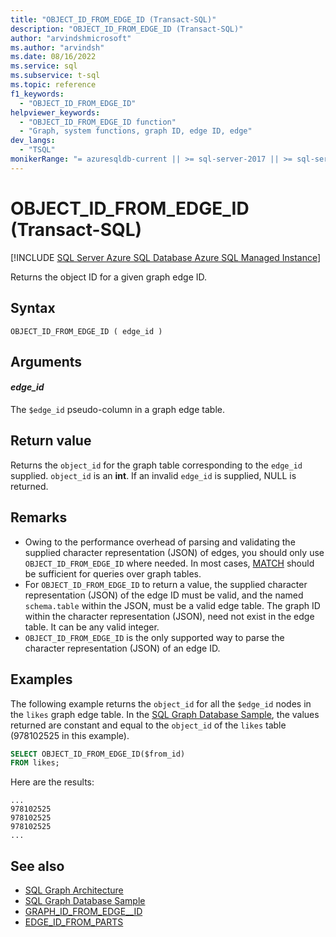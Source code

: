 ```yaml
---
title: "OBJECT_ID_FROM_EDGE_ID (Transact-SQL)"
description: "OBJECT_ID_FROM_EDGE_ID (Transact-SQL)"
author: "arvindshmicrosoft"
ms.author: "arvindsh"
ms.date: 08/16/2022
ms.service: sql
ms.subservice: t-sql
ms.topic: reference
f1_keywords:
  - "OBJECT_ID_FROM_EDGE_ID"
helpviewer_keywords:
  - "OBJECT_ID_FROM_EDGE_ID function"
  - "Graph, system functions, graph ID, edge ID, edge"
dev_langs:
  - "TSQL"
monikerRange: "= azuresqldb-current || >= sql-server-2017 || >= sql-server-linux-2017 || = azuresqldb-mi-current"
---
```

# OBJECT_ID_FROM_EDGE_ID (Transact-SQL)
[!INCLUDE [SQL Server Azure SQL Database Azure SQL Managed Instance](../../includes/applies-to-version/sqlserver2017-asdb-asdbmi.md)]

Returns the object ID for a given graph edge ID.

## Syntax  
  
```syntaxsql  
OBJECT_ID_FROM_EDGE_ID ( edge_id )
```
  
## Arguments

#### *edge_id*

The `$edge_id` pseudo-column in a graph edge table.

## Return value

Returns the `object_id` for the graph table corresponding to the `edge_id` supplied. `object_id` is an **int**. If an invalid `edge_id` is supplied, NULL is returned.

## Remarks

- Owing to the performance overhead of parsing and validating the supplied character representation (JSON) of edges, you should only use `OBJECT_ID_FROM_EDGE_ID` where needed. In most cases, [MATCH](../queries/match-sql-graph.md) should be sufficient for queries over graph tables.
- For `OBJECT_ID_FROM_EDGE_ID` to return a value, the supplied character representation (JSON) of the edge ID must be valid, and the named `schema.table` within the JSON, must be a valid edge table. The graph ID within the character representation (JSON), need not exist in the edge table. It can be any valid integer.
- `OBJECT_ID_FROM_EDGE_ID` is the only supported way to parse the character representation (JSON) of an edge ID.

## Examples

The following example returns the `object_id` for all the `$edge_id` nodes in the `likes` graph edge table. In the [SQL Graph Database Sample](../../relational-databases/graphs/sql-graph-sample.md), the values returned are constant and equal to the `object_id` of the `likes` table (978102525 in this example).
  
```sql
SELECT OBJECT_ID_FROM_EDGE_ID($from_id)
FROM likes;
```

Here are the results:

```output
...
978102525
978102525
978102525
...
```

## See also  

- [SQL Graph Architecture](../../relational-databases/graphs/sql-graph-architecture.md)  
- [SQL Graph Database Sample](../../relational-databases/graphs/sql-graph-sample.md)
- [GRAPH_ID_FROM_EDGE__ID](./graph-id-from-edge-id-transact-sql.md)
- [EDGE_ID_FROM_PARTS](./edge-id-from-parts-transact-sql.md)
